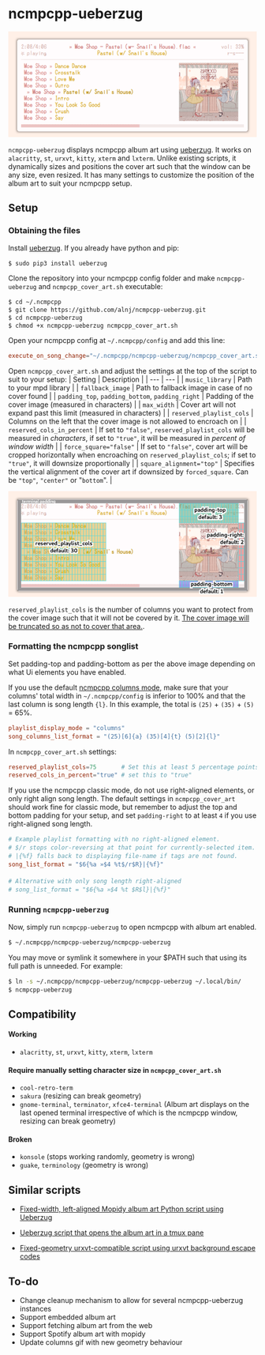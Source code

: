 # ncmpcpp-ueberzug

![ncmpcpp-ueberzug](img/demo.png)

`ncmpcpp-ueberzug` displays ncmpcpp album art using [ueberzug](https://github.com/seebye/ueberzug). It works on `alacritty`, `st`, `urxvt`,  `kitty`, `xterm` and `lxterm`. Unlike existing scripts, it dynamically sizes and positions the cover art such that the window can be any size, even resized. It has many settings to customize the position of the album art to suit your ncmpcpp setup.

## Setup

### Obtaining the files

Install [ueberzug](https://github.com/seebye/ueberzug). If you already have python and pip:

```
$ sudo pip3 install ueberzug
```

Clone the repository into your ncmpcpp config folder and make `ncmpcpp-ueberzug` and `ncmpcpp_cover_art.sh` executable: 
```
$ cd ~/.ncmpcpp
$ git clone https://github.com/alnj/ncmpcpp-ueberzug.git
$ cd ncmpcpp-ueberzug
$ chmod +x ncmpcpp-ueberzug ncmpcpp_cover_art.sh
```

Open your ncmpcpp config at `~/.ncmpcpp/config` and add this line: 
```toml
execute_on_song_change="~/.ncmpcpp/ncmpcpp-ueberzug/ncmpcpp_cover_art.sh"
```

Open `ncmpcpp_cover_art.sh` and adjust the settings at the top of the script to suit to your setup:
| Setting | Description |
| --- | --- |
| `music_library` | Path to your mpd library |
| `fallback_image` | Path to fallback image in case of no cover found |
| `padding_top`, `padding_bottom`, `padding_right` | Padding of the cover image (measured in characters) |
| `max_width` | Cover art will not expand past this limit (measured in characters) |
| `reserved_playlist_cols` | Columns on the left that the cover image is not allowed to encroach on |
| `reserved_cols_in_percent` | If set to `"false"`, `reserved_playlist_cols` will be measured in *characters*, if set to `"true"`, it will be measured in *percent of window width* |
| `force_square="false"` | If set to `"false"`, cover art will be cropped horizontally when encroaching on `reserved_playlist_cols`; if set to `"true"`, it will downsize proportionally |
| `square_alignment="top"` | Specifies the vertical alignment of the cover art if downsized by `forced_square`. Can be `"top"`, `"center"` or "`bottom`". |

![ncmpcpp-ueberzug settings](img/settings_explained.png)

`reserved_playlist_cols` is the number of columns you want to protect from the cover image such that it will not be covered by it. [The cover image will be truncated so as not to cover that area.](img/truncate_reserved_cols.gif).

### Formatting the ncmpcpp songlist

Set padding-top and padding-bottom as per the above image depending on what Ui elements you have enabled.

If you use the default [ncmpcpp columns mode](img/ueberzug_columns_mode.gif), make sure that your columns' total width in `~/.ncmpcpp/config` is inferior to 100% and that the last column is song length `{l}`. In this example, the total is `(25)` + `(35)` + `(5)` = 65%.

```toml
playlist_display_mode = "columns"
song_columns_list_format = "(25)[6]{a} (35)[4]{t} (5)[2]{l}"
```

 In `ncmpcpp_cover_art.sh` settings:

```toml
reserved_playlist_cols=75       # Set this at least 5 percentage points above your columns' total
reserved_cols_in_percent="true" # set this to "true"
```

If you use the ncmpcpp classic mode, do not use right-aligned elements, or only right align song length. The default settings in `ncmpcpp_cover_art` should work fine for classic mode, but remember to adjust the top and bottom padding for your setup, and set `padding-right` to at least `4` if you use right-aligned song length.
```toml
# Example playlist formatting with no right-aligned element.
# $/r stops color-reversing at that point for currently-selected item.
# |{%f} falls back to displaying file-name if tags are not found.
song_list_format = "$6{%a »$4 %t$/r$R}|{%f}"

# Alternative with only song length right-aligned
# song_list_format = "$6{%a »$4 %t $R$l}|{%f}"
```

### Running `ncmpcpp-ueberzug`

Now, simply run `ncmpcpp-ueberzug` to open ncmpcpp with album art enabled.
```bash
$ ~/.ncmpcpp/ncmpcpp-ueberzug/ncmpcpp-ueberzug
``` 
You may move or symlink it somewhere in your $PATH such that using its full path is unneeded. For example:
```bash
$ ln -s ~/.ncmpcpp/ncmpcpp-ueberzug/ncmpcpp-ueberzug ~/.local/bin/
$ ncmpcpp-ueberzug
```




## Compatibility

#### Working
* `alacritty`, `st`, `urxvt`,  `kitty`, `xterm`, `lxterm`

#### Require manually setting character size in `ncmpcpp_cover_art.sh`
* `cool-retro-term` 
* `sakura` (resizing can break geometry)
* `gnome-terminal`, `terminator`, `xfce4-terminal`  (Album art displays on the last opened terminal irrespective of which is the ncmpcpp window, resizing can break geometry)

#### Broken
* `konsole` (stops working randomly, geometry is wrong)
* `guake`, `terminology` (geometry is wrong)


## Similar scripts
* [Fixed-width, left-aligned Mopidy album art Python script using Ueberzug](https://www.reddit.com/r/unixporn/comments/addcrf/oc_mopidy_album_art_using_ueberzug/)

* [Ueberzug script that opens the album art in a tmux pane](https://www.reddit.com/r/unixporn/comments/9bifne/ncmpcpp_with_cover_art_ueberzug_tmux_edition/)

* [Fixed-geometry urxvt-compatible script using urxvt background escape codes](https://gist.github.com/vlevit/4588882)



## To-do
* Change cleanup mechanism to allow for several ncmpcpp-ueberzug instances
* Support embedded album art
* Support fetching album art from the web
* Support Spotify album art with mopidy
* Update columns gif with new geometry behaviour
